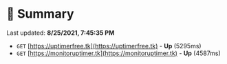 # 📖 Summary
Last updated: **8/25/2021, 7:45:35 PM**

- `GET` [https://uptimerfree.tk](https://uptimerfree.tk) - **Up** (5295ms)
- `GET` [https://monitoruptimer.tk](https://monitoruptimer.tk) - **Up** (4587ms)
